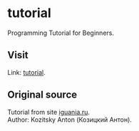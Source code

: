 # tutorial
Programming Tutorial for Beginners.

## Visit
Link: [tutorial](https://salavatd.github.io/tutorial).

## Original source
Tutorial from site [iguania.ru](http://iguania.ru).  
Author: Kozitsky Anton (Козицкий Антон).
